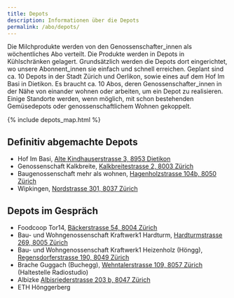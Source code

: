 ```yaml
---
title: Depots
description: Informationen über die Depots
permalink: /abo/depots/
---
```


Die Milchprodukte werden von den Genossenschafter_innen als
wöchentliches Abo verteilt. Die Produkte werden in Depots in
Kühlschränken gelagert. Grundsätzlich werden die Depots dort
eingerichtet, wo unsere Abonnent_innen sie einfach und schnell
erreichen. Geplant sind ca. 10 Depots in der Stadt Zürich und Oerlikon,
sowie eines auf dem Hof Im Basi in Dietikon. Es braucht ca. 10 Abos,
deren Genossenschafter_innen in der Nähe von einander wohnen oder
arbeiten, um ein Depot zu realisieren. Einige Standorte werden, wenn
möglich, mit schon bestehenden Gemüsedepots oder genossenschaftlichem
Wohnen gekoppelt.

{% include depots_map.html %}

## Definitiv abgemachte Depots

- Hof Im Basi, [Alte Kindhauserstrasse 3, 8953 Dietikon](https://www.google.ch/maps/place/Alte+Kindhauserstrasse+3+8953+Dietikon+Switzerland)
- Genossenschaft Kalkbreite, [Kalkbreitestrasse 2, 8003 Zürich](https://www.google.ch/maps/place/Kalkbreitestrasse+2+8003+Zürich+Switzerland)
- Baugenossenschaft mehr als wohnen, [Hagenholzstrasse 104b, 8050 Zürich](https://www.google.ch/maps/place/Hagenholzstrasse+104b+8050+Zürich+Switzerland)
- Wipkingen, [Nordstrasse 301, 8037 Zürich](https://www.google.ch/maps/place/Nordstrasse+301+8037+Zürich+Switzerland)

## Depots im Gespräch

- Foodcoop Tor14, [Bäckerstrasse 54, 8004 Zürich](https://www.google.ch/maps/place/Bäckerstrasse+54+8004+Zürich+Switzerland)
- Bau- und Wohngenossenschaft Kraftwerk1 Hardturm,
  [Hardturmstrasse 269, 8005 Zürich](https://www.google.ch/maps/place/Kraftwerk1+Hardturmstrasse+269+8005+Zürich+Switzerland)
- Bau- und Wohngenossenschaft Kraftwerk1 Heizenholz (Höngg),
  [Regensdorferstrasse 190, 8049 Zürich](https://www.google.ch/maps/place/Regensdorferstrasse+190+8049+Zürich+Switzerland)
- Brache Guggach (Buchegg),
  [Wehntalerstrasse 109, 8057 Zürich](https://www.google.ch/maps/place/Wehntalerstrasse+109+8057+Zürich+Switzerland) (Haltestelle Radiostudio)
- Albizke
  [Albisriederstrasse 203 b, 8047 Zürich](https://www.google.ch/maps/place/Albisriederstrasse+203+b+8047+Zürich+Switzerland)
- ETH Hönggerberg
